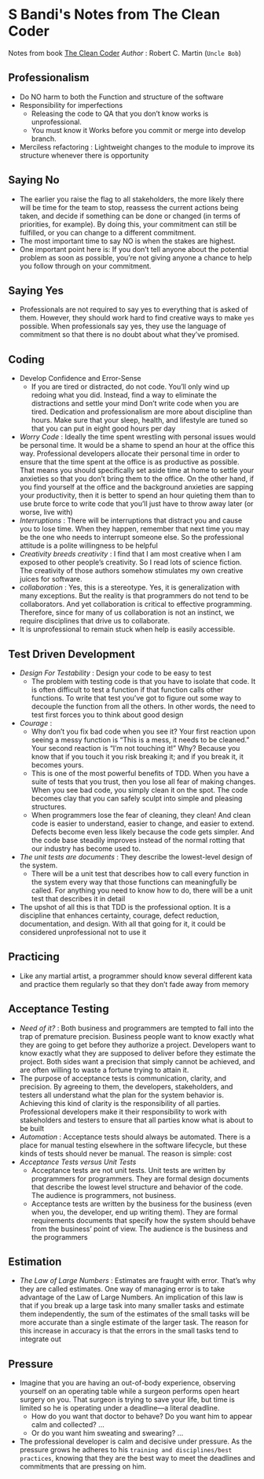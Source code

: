 S Bandi's Notes from The Clean Coder
================================
Notes from book [The Clean Coder](https://www.goodreads.com/book/show/10284614-the-clean-coder)
*Author* : Robert C. Martin (`Uncle Bob`) 

## Professionalism
* Do NO harm to both the Function and structure of the software
* Responsibility for imperfections
    * Releasing the code to QA that you don’t know works is unprofessional.
    * You must know it Works before you commit or merge into develop branch.
* Merciless refactoring : Lightweight changes to the module to improve its structure whenever there is opportunity

## Saying No
* The earlier you raise the flag to all stakeholders, the more likely there will be time for the team to stop, reassess the current actions being taken, and decide if something can be done or changed (in terms of priorities, for example). By doing this, your commitment can still be fulfilled, or you can change to a different commitment.
* The most important time to say NO is when the stakes are highest. 
* One important point here is: If you don’t tell anyone about the potential problem as soon as possible, you’re not giving anyone a chance to help you follow through on your commitment.

## Saying Yes
* Professionals are not required to say yes to everything that is asked of them. However, they should work hard to find creative ways to make `yes` possible. When professionals say yes, they use the language of commitment so that there is no doubt about what they’ve promised.

## Coding
* Develop Confidence and Error-Sense
    * If you are tired or distracted, do not code. You’ll only wind up redoing what you did. Instead, find a way to eliminate the distractions and settle your mind
Don’t write code when you are tired. Dedication and professionalism are more about discipline than hours. Make sure that your sleep, health, and lifestyle are tuned so that you can put in eight good hours per day
* *Worry Code* : Ideally the time spent wrestling with personal issues would be personal time. It would be a shame to spend an hour at the office this way. Professional developers allocate their personal time in order to ensure that the time spent at the office is as productive as possible. That means you should specifically set aside time at home to settle your anxieties so that you don’t bring them to the office.
On the other hand, if you find yourself at the office and the background anxieties are sapping your productivity, then it is better to spend an hour quieting them than to use brute force to write code that you’ll just have to throw away later (or worse, live with)
* *Interruptions* : There will be interruptions that distract you and cause you to lose time. When they happen, remember that next time you may be the one who needs to interrupt someone else. So the professional attitude is a polite willingness to be helpful
* *Creativity breeds creativity* : I find that I am most creative when I am exposed to other people’s creativity. So I read lots of science fiction. The creativity of those authors somehow stimulates my own creative juices for software.
* *collaboration* : Yes, this is a stereotype. Yes, it is generalization with many exceptions. But the reality is that programmers do not tend to be collaborators. And yet collaboration is critical to effective programming. Therefore, since for many of us collaboration is not an instinct, we require disciplines that drive us to collaborate.
* It is unprofessional to remain stuck when help is easily accessible.

## Test Driven Development
* *Design For Testability* : Design your code to be easy to test
    * The problem with testing code is that you have to isolate that code. It is often difficult to test a function if that function calls other functions. To write that test you’ve got to figure out some way to decouple the function from all the others. In other words, the need to test first forces you to think about good design
* *Courage* :
    * Why don’t you fix bad code when you see it? Your first reaction upon seeing a messy function is “This is a mess, it needs to be cleaned.” Your second reaction is “I’m not touching it!” Why? Because you know that if you touch it you risk breaking it; and if you break it, it becomes yours.
    * This is one of the most powerful benefits of TDD. When you have a suite of tests that you trust, then you lose all fear of making changes. When you see bad code, you simply clean it on the spot. The code becomes clay that you can safely sculpt into simple and pleasing structures.
    * When programmers lose the fear of cleaning, they clean! And clean code is easier to understand, easier to change, and easier to extend. Defects become even less likely because the code gets simpler. And the code base steadily improves instead of the normal rotting that our industry has become used to.
* *The unit tests are documents* : They describe the lowest-level design of the system.
    * There will be a unit test that describes how to call every function in the system every way that those functions can meaningfully be called. For anything you need to know how to do, there will be a unit test that describes it in detail
* The upshot of all this is that TDD is the professional option. It is a discipline that enhances certainty, courage, defect reduction, documentation, and design. With all that going for it, it could be considered unprofessional not to use it

## Practicing
* Like any martial artist, a programmer should know several different kata and practice them regularly so that they don’t fade away from memory

## Acceptance Testing
* *Need of it?* : Both business and programmers are tempted to fall into the trap of premature precision. Business people want to know exactly what they are going to get before they authorize a project. Developers want to know exactly what they are supposed to deliver before they estimate the project. Both sides want a precision that simply cannot be achieved, and are often willing to waste a fortune trying to attain it.
* The purpose of acceptance tests is communication, clarity, and precision. By agreeing to them, the developers, stakeholders, and testers all understand what the plan for the system behavior is. Achieving this kind of clarity is the responsibility of all parties. Professional developers make it their responsibility to work with stakeholders and testers to ensure that all parties know what is about to be built
* *Automation* : Acceptance tests should always be automated. There is a place for manual testing elsewhere in the software lifecycle, but these kinds of tests should never be manual. The reason is simple: cost
* *Acceptance Tests versus Unit Tests*
    * Acceptance tests are not unit tests. Unit tests are written by programmers for programmers. They are formal design documents that describe the lowest level structure and behavior of the code. The audience is programmers, not business.
    * Acceptance tests are written by the business for the business (even when you, the developer, end up writing them). They are formal requirements documents that specify how the system should behave from the business’ point of view. The audience is the business and the programmers

## Estimation
* *The Law of Large Numbers* : Estimates are fraught with error. That’s why they are called estimates. One way of managing error is to take advantage of the Law of Large Numbers. An implication of this law is that if you break up a large task into many smaller tasks and estimate them independently, the sum of the estimates of the small tasks will be more accurate than a single estimate of the larger task. The reason for this increase in accuracy is that the errors in the small tasks tend to integrate out

## Pressure
* Imagine that you are having an out-of-body experience, observing yourself on an operating table while a surgeon performs open heart surgery on you. That surgeon is trying to save your life, but time is limited so he is operating under a deadline—a literal deadline.
    * How do you want that doctor to behave? Do you want him to appear calm and collected? …
    * Or do you want him sweating and swearing? …
* The professional developer is calm and decisive under pressure. As the pressure grows he adheres to his `training and disciplines/best practices`, knowing that they are the best way to meet the deadlines and commitments that are pressing on him.

